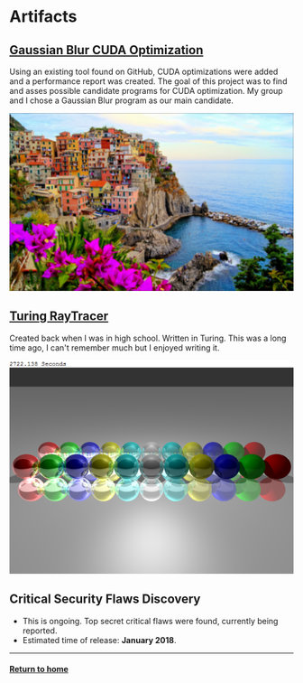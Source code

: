 
# Artifacts
## [Gaussian Blur CUDA Optimization](https://wiki.cdot.senecacollege.ca/wiki/BETTERRED)
Using an existing tool found on GitHub, CUDA optimizations were added and a performance report was created.
The goal of this project was to find and asses possible candidate programs for CUDA optimization.
My group and I chose a Gaussian Blur program as our main candidate.

![Example Pic Gaussian Blur](GaussianBlurCUDA/Cinque_terre_BLURRED.jpg "This is what a blurred picture looks like")

## [Turing RayTracer](RayTracer)
Created back when I was in high school.  Written in Turing.
This was a long time ago, I can't remember much but I enjoyed writing it.
  
![Example Pic Raytrace](RayTracer/example.png "This is a rendered image")
  
## Critical Security Flaws Discovery
  * This is ongoing.  Top secret critical flaws were found, currently being reported.
  * Estimated time of release: **January 2018**.    

----
#### [Return to home](https://github.com/jryga/Portfolio#top)
